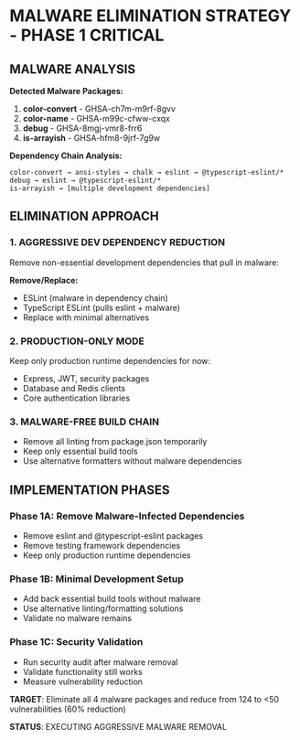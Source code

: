# MALWARE ELIMINATION STRATEGY - PHASE 1 CRITICAL

## MALWARE ANALYSIS

**Detected Malware Packages:**

1. **color-convert** - GHSA-ch7m-m9rf-8gvv
2. **color-name** - GHSA-m99c-cfww-cxqx
3. **debug** - GHSA-8mgj-vmr8-frr6
4. **is-arrayish** - GHSA-hfm8-9jrf-7g9w

**Dependency Chain Analysis:**

```
color-convert → ansi-styles → chalk → eslint → @typescript-eslint/*
debug → eslint → @typescript-eslint/*
is-arrayish → [multiple development dependencies]
```

## ELIMINATION APPROACH

### 1. AGGRESSIVE DEV DEPENDENCY REDUCTION

Remove non-essential development dependencies that pull in malware:

**Remove/Replace:**

- ESLint (malware in dependency chain)
- TypeScript ESLint (pulls eslint + malware)
- Replace with minimal alternatives

### 2. PRODUCTION-ONLY MODE

Keep only production runtime dependencies for now:

- Express, JWT, security packages
- Database and Redis clients
- Core authentication libraries

### 3. MALWARE-FREE BUILD CHAIN

- Remove all linting from package.json temporarily
- Keep only essential build tools
- Use alternative formatters without malware dependencies

## IMPLEMENTATION PHASES

### Phase 1A: Remove Malware-Infected Dependencies

- Remove eslint and @typescript-eslint packages
- Remove testing framework dependencies
- Keep only production runtime dependencies

### Phase 1B: Minimal Development Setup

- Add back essential build tools without malware
- Use alternative linting/formatting solutions
- Validate no malware remains

### Phase 1C: Security Validation

- Run security audit after malware removal
- Validate functionality still works
- Measure vulnerability reduction

**TARGET**: Eliminate all 4 malware packages and reduce from 124 to <50 vulnerabilities (60% reduction)

**STATUS**: EXECUTING AGGRESSIVE MALWARE REMOVAL
